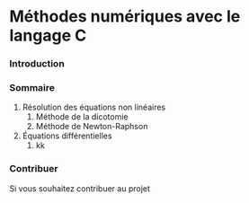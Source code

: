 # Méthodes numériques avec le langage C
### Introduction


### Sommaire
1. Résolution des équations non linéaires
    1. Méthode de la dicotomie
    2. Méthode de Newton-Raphson
2. Équations différentielles
    1. kk




### Contribuer
Si vous souhaitez contribuer au projet
